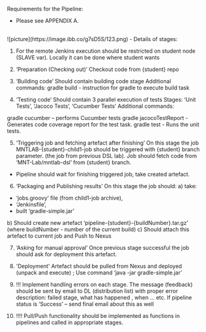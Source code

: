 Requirements for the Pipeline:
- Please see APPENDIX A.
<br />
![picture](https://image.ibb.co/g7sD5S/123.png)
- Details of stages:

1) For the remote Jenkins execution should be restricted on student node (SLAVE var).
Locally it can be done where student wants
2) ‘Preparation (Checking out)’
Checkout code from {student} repo
3) ‘Building code’
 Should contain building code stage
Additional commands:
gradle build - instruction for gradle to execute build task
 
4)  ‘Testing code’
Should contain 3 parallel execution of tests
     Stages:  ‘Unit Tests’, ‘Jacoco Tests’, ‘Cucumber Tests’
Additional commands:
 
gradle cucumber – performs Cucumber tests
gradle jacocoTestReport - Generates code coverage report for the test task.
gradle test - Runs the unit tests.

5)  ‘Triggering job and fetching artefact after finishing’
On this stage the job MNTLAB-{student}-child1-job should be triggered with {student} branch parameter. (the job from previous DSL lab). Job should fetch code from ‘MNT-Lab/mntlab-dsl’ from {student} branch.
- Pipeline should wait for finishing triggered job, take created artefact.

6) ‘Packaging and Publishing results’
On this stage the job should:
a) take:
 -  ‘jobs.groovy’ file (from child1-job archive), 
- ‘Jenkinsfile’, 
- built ‘gradle-simple.jar’ 

b) Should create new artefact ‘pipeline-{student}-{buildNumber}.tar.gz’ (where buildNumber - number of the current build)
   c) Should attach this artefact to current job and Push to Nexus

7) ‘Asking for manual approval’
Once previous stage successful the job should ask for deployment this artefact.

8) 'Deployment'
Artefact should be pulled from Nexus and deployed (unpack and execute) ;
Use command ‘java -jar gradle-simple.jar’

9) !!! Implement handling  errors on each stage. The message (feedback) should be sent by email to DL (distribution list) with proper error description: failed stage, what has happened , when … etc. If pipeline status is ‘Success’ – send final email about this as well

10) !!!! Pull/Push functionality should be implemented as functions in pipelines and called in appropriate stages.

